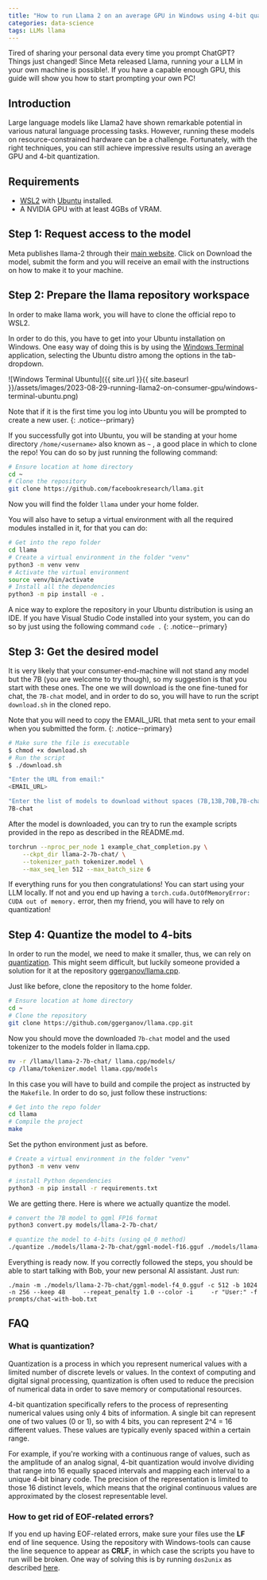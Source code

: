 ```yaml
---
title: "How to run Llama 2 on an average GPU in Windows using 4-bit quantization"
categories: data-science
tags: LLMs llama
---
```


Tired of sharing your personal data every time you prompt ChatGPT? Things just changed! Since Meta released Llama, running your a LLM in your own machine is possible!. If you have a capable enough GPU, this guide will show you how to start prompting your own PC!

## Introduction

Large language models like Llama2 have shown remarkable potential in various natural language processing tasks. However, running these models on resource-constrained hardware can be a challenge. Fortunately, with the right techniques, you can still achieve impressive results using an average GPU and 4-bit quantization.

## Requirements

- [WSL2](https://learn.microsoft.com/en-us/windows/wsl/install) with [Ubuntu](https://apps.microsoft.com/store/detail/ubuntu-22042-lts/9PN20MSR04DW) installed.
- A NVIDIA GPU with at least 4GBs of VRAM.

## Step 1: Request access to the model

Meta publishes llama-2 through their [main website](https://ai.meta.com/llama/). Click on Download the model, submit the form and you will receive an email with the instructions on how to make it to your machine.

## Step 2: Prepare the llama repository workspace

In order to make llama work, you will have to clone the official repo to WSL2.

In order to do this, you have to get into your Ubuntu installation on Windows. One easy way of doing this is by using the [Windows Terminal](https://apps.microsoft.com/store/detail/windows-terminal/9N0DX20HK701) application, selecting the Ubuntu distro among the options in the tab-dropdown.

![Windows Terminal Ubuntu]({{ site.url }}{{ site.baseurl }}/assets/images/2023-08-29-running-llama2-on-consumer-gpu/windows-terminal-ubuntu.png)

Note that if it is the first time you log into Ubuntu you will be prompted to create a new user.
{: .notice--primary}

If you successfully got into Ubuntu, you will be standing at your home directory `/home/<username>` also known as `~` , a good place in which to clone the repo! You can do so by just running the following command:

```bash
# Ensure location at home directory
cd ~
# Clone the repository
git clone https://github.com/facebookresearch/llama.git
```

Now you will find the folder `llama` under your home folder.

You will also have to setup a virtual environment with all the required modules installed in it, for that you can do:

```bash
# Get into the repo folder
cd llama
# Create a virtual environment in the folder "venv"
python3 -m venv venv
# Activate the virtual environment
source venv/bin/activate
# Install all the dependencies
python3 -m pip install -e .
```

A nice way to explore the repository in your Ubuntu distribution is using an IDE. If you have Visual Studio Code installed into your system, you can do so by just using the following command `code .`
{: .notice--primary}

## Step 3: Get the desired model

It is very likely that your consumer-end-machine will not stand any model but the 7B (you are welcome to try though), so my suggestion is that you start with these ones. The one we will download is the one fine-tuned for chat, the `7B-chat` model, and in order to do so, you will have to run the script `download.sh` in the cloned repo.

Note that you will need to copy the EMAIL_URL that meta sent to your email when you submitted the form.
{: .notice--primary}

```bash
# Make sure the file is executable
$ chmod +x download.sh
# Run the script
$ ./download.sh

"Enter the URL from email:"
<EMAIL_URL>

"Enter the list of models to download without spaces (7B,13B,70B,7B-chat,13B-chat,70B-chat), or press Enter for all:"
7B-chat
```

After the model is downloaded, you can try to run the example scripts provided in the repo as described in the README.md.

```bash
torchrun --nproc_per_node 1 example_chat_completion.py \
    --ckpt_dir llama-2-7b-chat/ \
    --tokenizer_path tokenizer.model \
    --max_seq_len 512 --max_batch_size 6
```

If everything runs for you then congratulations! You can start using your LLM locally. If not and you end up having a `torch.cuda.OutOfMemoryError: CUDA out of memory.` error, then my friend, you will have to rely on quantization!

## Step 4: Quantize the model to 4-bits

In order to run the model, we need to make it smaller, thus, we can rely on [quantization](#what-is-quantization). This might seem difficult, but luckily someone provided a solution for it at the repository [ggerganov/llama.cpp](https://github.com/ggerganov/llama.cpp).

Just like before, clone the repository to the home folder.

```bash
# Ensure location at home directory
cd ~
# Clone the repository
git clone https://github.com/ggerganov/llama.cpp.git
```

Now you should move the downloaded `7b-chat` model and the used tokenizer to the models folder in llama.cpp.

```bash
mv -r /llama/llama-2-7b-chat/ llama.cpp/models/
cp /llama/tokenizer.model llama.cpp/models
```

In this case you will have to build and compile the project as instructed by the `Makefile`. In order to do so, just follow these instructions:

```bash
# Get into the repo folder
cd llama
# Compile the project
make
```

Set the python environment just as before.

```bash
# Create a virtual environment in the folder "venv"
python3 -m venv venv

# install Python dependencies
python3 -m pip install -r requirements.txt
```

We are getting there. Here is where we actually quantize the model.

```bash
# convert the 7B model to ggml FP16 format
python3 convert.py models/llama-2-7b-chat/

# quantize the model to 4-bits (using q4_0 method)
./quantize ./models/llama-2-7b-chat/ggml-model-f16.gguf ./models/llama-2-7b-chat/ggml-model-q4_0.gguf q4_0
```

Everything is ready now. If you correctly followed the steps, you should be able to start talking with Bob, your new personal AI assistant. Just run:

```
./main -m ./models/llama-2-7b-chat/ggml-model-f4_0.gguf -c 512 -b 1024 -n 256 --keep 48     --repeat_penalty 1.0 --color -i     -r "User:" -f prompts/chat-with-bob.txt
```

## FAQ

### What is quantization?

Quantization is a process in which you represent numerical values with a limited number of discrete levels or values. In the context of computing and digital signal processing, quantization is often used to reduce the precision of numerical data in order to save memory or computational resources.

4-bit quantization specifically refers to the process of representing numerical values using only 4 bits of information. A single bit can represent one of two values (0 or 1), so with 4 bits, you can represent 2^4 = 16 different values. These values are typically evenly spaced within a certain range.

For example, if you're working with a continuous range of values, such as the amplitude of an analog signal, 4-bit quantization would involve dividing that range into 16 equally spaced intervals and mapping each interval to a unique 4-bit binary code. The precision of the representation is limited to those 16 distinct levels, which means that the original continuous values are approximated by the closest representable level.

### How to get rid of EOF-related errors?

If you end up having EOF-related errors, make sure your files use the **LF** end of line sequence. Using the repository with Windows-tools can cause the line sequence to appear as **CRLF**, in which case the scripts you have to run will be broken. One way of solving this is by running `dos2unix` as described [here](https://stackoverflow.com/questions/11929461/how-can-i-run-dos2unix-on-an-entire-directory).
